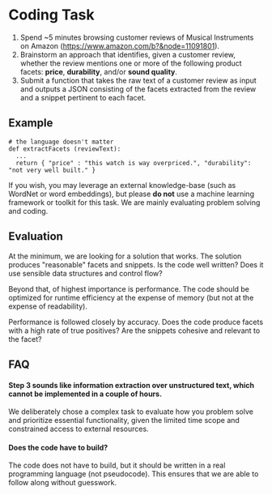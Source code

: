 # Coding Task

1. Spend ~5 minutes browsing customer reviews of Musical Instruments on Amazon (https://www.amazon.com/b?&node=11091801).
2. Brainstorm an approach that identifies, given a customer review, whether the review mentions one or more of the following product facets: **price**, **durability**, and/or **sound quality**.
3. Submit a function that takes the raw text of a customer review as input and outputs a JSON consisting of the facets extracted from the review and a snippet pertinent to each facet.

## Example

```
# the language doesn't matter
def extractFacets (reviewText): 
  ... 
  return { "price" : "this watch is way overpriced.", "durability": "not very well built." }
```

If you wish, you may leverage an external knowledge-base (such as WordNet or word embeddings), but please **do not** use a machine learning framework or toolkit for this task. We are mainly evaluating problem solving and coding.

## Evaluation

At the minimum, we are looking for a solution that works. The solution produces "reasonable" facets and snippets. Is the code well written? Does it use sensible data structures and control flow?

Beyond that, of highest importance is performance. The code should be optimized for runtime efficiency at the expense of memory (but not at the expense of readability).

Performance is followed closely by accuracy. Does the code produce facets with a high rate of true positives? Are the snippets cohesive and relevant to the facet?

## FAQ

#### Step 3 sounds like information extraction over unstructured text, which cannot be implemented in a couple of hours.

We deliberately chose a complex task to evaluate how you problem solve and prioritize essential functionality, given the limited time scope and constrained access to external resources.

#### Does the code have to build?

The code does not have to build, but it should be written in a real programming language (not pseudocode). This ensures that we are able to follow along without guesswork.
